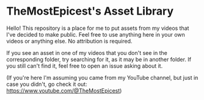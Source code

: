# TheMostEpicest's Asset Library
Hello! This repository is a place for me to put assets from my videos that I've decided to make public. Feel free to use anything here in your own videos or anything else. No attribution is required.

If you see an asset in one of my videos that you don't see in the corresponding folder, try searching for it, as it may be in another folder. If you still can't find it, feel free to open an issue asking about it.

(If you're here I'm assuming you came from my YouTube channel, but just in case you didn't, go check it out: https://www.youtube.com/@TheMostEpicest)
